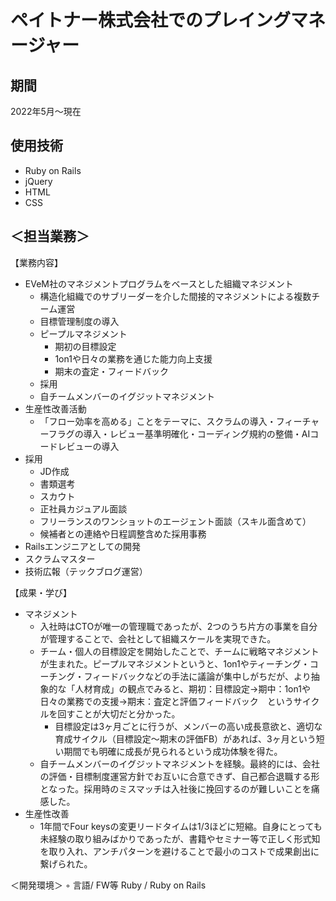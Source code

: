 # ペイトナー株式会社でのプレイングマネージャー

## 期間
2022年5月〜現在

## 使用技術
- Ruby on Rails
- jQuery
- HTML
- CSS

## ＜担当業務＞
【業務内容】
- EVeM社のマネジメントプログラムをベースとした組織マネジメント
  - 構造化組織でのサブリーダーを介した間接的マネジメントによる複数チーム運営
  - 目標管理制度の導入
  - ピープルマネジメント
    - 期初の目標設定
    - 1on1や日々の業務を通じた能力向上支援
    - 期末の査定・フィードバック
  - 採用
  - 自チームメンバーのイグジットマネジメント
- 生産性改善活動
  - 「フロー効率を高める」ことをテーマに、スクラムの導入・フィーチャーフラグの導入・レビュー基準明確化・コーディング規約の整備・AIコードレビューの導入
- 採用
  - JD作成
  - 書類選考
  - スカウト
  - 正社員カジュアル面談
  - フリーランスのワンショットのエージェント面談（スキル面含めて）
  - 候補者との連絡や日程調整含めた採用事務
- Railsエンジニアとしての開発
- スクラムマスター
- 技術広報（テックブログ運営）

【成果・学び】
- マネジメント
  - 入社時はCTOが唯一の管理職であったが、2つのうち片方の事業を自分が管理することで、会社として組織スケールを実現できた。
  - チーム・個人の目標設定を開始したことで、チームに戦略マネジメントが生まれた。ピープルマネジメントというと、1on1やティーチング・コーチング・フィードバックなどの手法に議論が集中しがちだが、より抽象的な「人材育成」の観点でみると、期初：目標設定→期中：1on1や日々の業務での支援→期末：査定と評価フィードバック　というサイクルを回すことが大切だと分かった。
    - 目標設定は3ヶ月ごとに行うが、メンバーの高い成長意欲と、適切な育成サイクル（目標設定〜期末の評価FB）があれば、3ヶ月という短い期間でも明確に成長が見られるという成功体験を得た。
  - 自チームメンバーのイグジットマネジメントを経験。最終的には、会社の評価・目標制度運営方針でお互いに合意できず、自己都合退職する形となった。採用時のミスマッチは入社後に挽回するのが難しいことを痛感した。
- 生産性改善
  - 1年間でFour keysの変更リードタイムは1/3ほどに短縮。自身にとっても未経験の取り組みばかりであったが、書籍やセミナー等で正しく形式知を取り入れ、アンチパターンを避けることで最小のコストで成果創出に繋げられた。

＜開発環境＞
◦ 言語/ FW等
Ruby / Ruby on Rails
